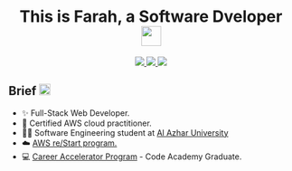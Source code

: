 
<h1 align="center">This is Farah, a Software Dveloper <img width="35" src="https://c.tenor.com/nebZyl8oN7IAAAAi/wave-hello.gif" /></h1>
<p align="center">
    <a href="https://www.linkedin.com/in/farah-shaqoura-0a75911a9/">
    <img src="https://img.shields.io/badge/-linkedin-%230966C2?style=for-the-badge&logo=linkedin&logoColor=white" />
    </a>
    <a href="mailto:farah.shaqoura@gmail.com?subject=Email From GitHub Account">
    <img src="https://img.shields.io/badge/Gmail-D14836?style=for-the-badge&logo=gmail&logoColor=white" />
    </a>
    <a href="">
    <img src="https://img.shields.io/badge/Facebook-1877F2?style=for-the-badge&logo=facebook&logoColor=white" />
    </a>
</p>

## Brief <img width="20" src="https://c.tenor.com/8McIGu0Tf_QAAAAi/fire-joypixels.gif" />
- ✨ Full-Stack Web Developer.
- 🥳️ Certified AWS cloud practitioner.
- 👨‍🎓 Software Engineering student at [Al Azhar University](http://www.alazhar.edu.ps/eng/index.asp)
- :cloud: [AWS re/Start program.](https://aws.amazon.com/training/restart/)
- :computer: [Career Accelerator Program](https://gazaskygeeks.com/coders-career-accelerator-course/) - Code Academy Graduate.
